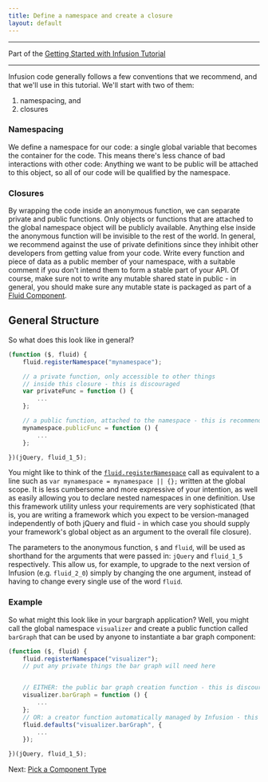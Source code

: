 ```yaml
---
title: Define a namespace and create a closure
layout: default
---
```


---
Part of the [Getting Started with Infusion Tutorial](GettingStartedWithInfusion.md)

---

Infusion code generally follows a few conventions that we recommend, and that we'll use in this tutorial. We'll start with two of them:

1. namespacing, and
2. closures

### Namespacing ###

We define a namespace for our code: a single global variable that becomes the container for the code. This means there's less chance of bad interactions with other code: Anything we want to be public will be attached to this object, so all of our code will be qualified by the namespace.

### Closures ###

By wrapping the code inside an anonymous function, we can separate private and public functions. Only objects or functions that are attached to the global namespace object will be publicly available. Anything else inside the anonymous function will be invisible to the rest of the world. In general, we recommend against the use of private definitions since they inhibit other developers from getting value from your code. Write every function and piece of data as a public member of your namespace, with a suitable comment if you don't intend them to form a stable part of your API. Of course, make sure not to write any mutable shared state in public - in general, you should make sure any mutable state is packaged as part of a [Fluid Component](BasicComponentCreation-LittleComponents.md).

## General Structure ##

So what does this look like in general?

```javascript
(function ($, fluid) {
    fluid.registerNamespace("mynamespace");

    // a private function, only accessible to other things
    // inside this closure - this is discouraged
    var privateFunc = function () {
        ...
    };

    // a public function, attached to the namespace - this is recommended
    mynamespace.publicFunc = function () {
        ...
    };

})(jQuery, fluid_1_5);
```

You might like to think of the [`fluid.registerNamespace`](https://github.com/fluid-project/infusion/blob/infusion-1.5/src/framework/core/js/Fluid.js#L957-L966) call as equivalent to a line such as `var mynamespace = mynamespace || {};` written at the global scope. It is less cumbersome and more expressive of your intention, as well as easily allowing you to declare nested namespaces in one definition. Use this framework utility unless your requirements are very sophisticated (that is, you are writing a framework which you expect to be version-managed independently of both jQuery and fluid - in which case you should supply your framework's global object as an argument to the overall file closure).

The parameters to the anonymous function, `$` and `fluid`, will be used as shorthand for the arguments that were passed in: `jQuery` and `fluid_1_5` respectively. This allow us, for example, to upgrade to the next version of Infusion (e.g. `fluid_2_0`) simply by changing the one argument, instead of having to change every single use of the word `fluid`.

### Example ###

So what might this look like in your bargraph application? Well, you might call the global namespace `visualizer` and create a public function called `barGraph` that can be used by anyone to instantiate a bar graph component:

```javascript
(function ($, fluid) {
    fluid.registerNamespace("visualizer");
    // put any private things the bar graph will need here


    // EITHER: the public bar graph creation function - this is discouraged
    visualizer.barGraph = function () {
        ...
    };
    // OR: a creator function automatically managed by Infusion - this is recommended
    fluid.defaults("visualizer.barGraph", {
        ...
    });

})(jQuery, fluid_1_5);
```

Next: [Pick a Component Type](PickAComponentType.md)
